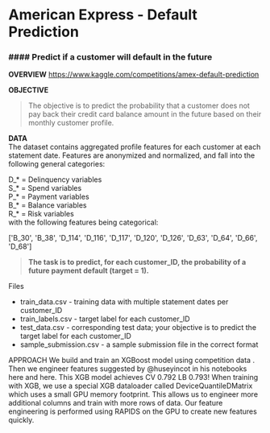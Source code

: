 # American Express - Default Prediction 
### #### Predict if a customer will default in the future

**OVERVIEW**
https://www.kaggle.com/competitions/amex-default-prediction
  
  
**OBJECTIVE**
> The objective is to predict the probability that a customer does not pay back their credit card balance amount in the future based on their monthly customer profile.  
  
  
**DATA**  
The dataset contains aggregated profile features for each customer at each statement date. Features are anonymized and normalized, and fall into the following general categories:  
  
D_* = Delinquency variables  
S_* = Spend variables  
P_* = Payment variables  
B_* = Balance variables  
R_* = Risk variables  
with the following features being categorical:  
  
['B_30', 'B_38', 'D_114', 'D_116', 'D_117', 'D_120', 'D_126', 'D_63', 'D_64', 'D_66', 'D_68']  
  
> **The task is to predict, for each customer_ID, the probability of a future payment default (target = 1).**  
  
Files
- train_data.csv - training data with multiple statement dates per customer_ID
- train_labels.csv - target label for each customer_ID
- test_data.csv - corresponding test data; your objective is to predict the target label for each customer_ID
- sample_submission.csv - a sample submission file in the correct format

APPROACH
We build and train an XGBoost model using competition data . Then we engineer features suggested by @huseyincot in his notebooks here and here. This XGB model achieves CV 0.792 LB 0.793! When training with XGB, we use a special XGB dataloader called DeviceQuantileDMatrix which uses a small GPU memory footprint. This allows us to engineer more additional columns and train with more rows of data. Our feature engineering is performed using RAPIDS on the GPU to create new features quickly.
